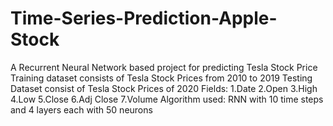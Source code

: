 # Time-Series-Prediction-Apple-Stock
A Recurrent Neural Network based project for predicting Tesla Stock Price  Training dataset consists of Tesla Stock Prices from 2010 to 2019 Testing Dataset consist of Tesla Stock Prices of 2020  Fields:  1.Date 2.Open 3.High 4.Low 5.Close 6.Adj Close 7.Volume  Algorithm used: RNN with 10 time steps and 4 layers each with 50 neurons
